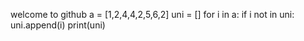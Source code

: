 welcome to github
a = [1,2,4,4,2,5,6,2]
uni = []
for i in a:
	if i not in uni:
		uni.append(i)
print(uni)
